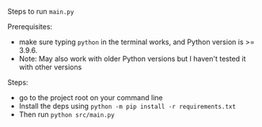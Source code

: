 Steps to run `main.py`

Prerequisites:
- make sure typing `python` in the terminal works, and Python version is >= 3.9.6. 
- Note: May also work with older Python versions but I haven't tested it with other versions

Steps:
- go to the project root on your command line 
- Install the deps using `python -m pip install -r requirements.txt`
- Then run `python src/main.py`